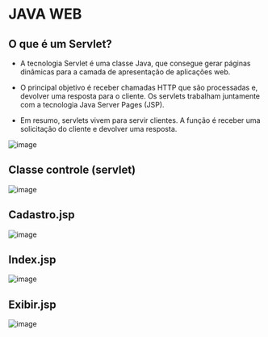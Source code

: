 # JAVA WEB

## O que é um Servlet?

- A tecnologia Servlet é uma classe Java, que consegue gerar páginas dinâmicas para a camada de apresentação de aplicações web.

- O principal objetivo é receber chamadas HTTP que são processadas e, devolver uma resposta para o cliente. Os servlets trabalham juntamente com a tecnologia Java Server Pages (JSP).

- Em resumo, servlets vivem para servir clientes. A função é receber uma solicitação do cliente e devolver uma resposta.

![image](https://user-images.githubusercontent.com/62342894/193586754-33a42396-c5da-4e90-ad07-23644f553dc5.png)

## Classe controle (servlet)

![image](https://user-images.githubusercontent.com/62342894/193586997-1507a1f7-964a-4a44-bf27-e949e50c30a8.png)

## Cadastro.jsp

![image](https://user-images.githubusercontent.com/62342894/193587547-e4d19572-34a5-41fc-829e-78fff03b66d2.png)

## Index.jsp

![image](https://user-images.githubusercontent.com/62342894/193587693-db5990c7-431e-4e28-8c8f-70f2a0816c2b.png)

## Exibir.jsp

![image](https://user-images.githubusercontent.com/62342894/193587654-a1296f50-e9c5-4733-9110-bec4de0db27c.png)

